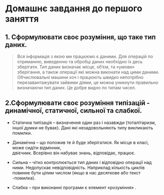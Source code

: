 ﻿# Домашнє завдання до першого заняття

## 1. Сформулювати своє розуміння, що таке тип даних.


>Вся інформація з якою ми працюємо є даними. Для операцій по отриманню, 
виведенню та обробці даних необхідно їх десь зберігати. Тип даних 
визначає місце, об’єм,  та «умови» зберігання, а також операції які 
можна виконати над цими даними. Обчислювальні машини хоч і працюють 
швидко непотрібно перезавантажувати зайвими діями, це можна уникнути 
правильно визначаючи тип даних. Це добре видно по типам чисел. 

## 2.Сформулювати своє розуміння типізацій - динамічної, статичної, сильної та слабкої.


* Статична типізація – визначення один раз і назавжди (тоталітаризм, іншої думки не 
буває). Дані які незадовольняють типу викликають помилки.

* Динамічна – що положив те й буде зберігатися. Як місце в класі, може сидіти відмінник,  
 двієчник. Всерівно він набуває знань, відповідає, працює.

* Сильна – чітко контролюється тип даних і відповідно операції над ними. Недопускає невідповідність. Наприклад кількість циклів повинне бути цілим числом (якщо  в нас десяткове або текст -помилка).

* Слабка – при виконанні програми є елемент «розуміння» .
